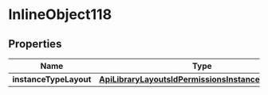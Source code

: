 

# InlineObject118

## Properties

Name | Type | Description | Notes
------------ | ------------- | ------------- | -------------
**instanceTypeLayout** | [**ApiLibraryLayoutsIdPermissionsInstanceTypeLayout**](ApiLibraryLayoutsIdPermissionsInstanceTypeLayout.md) |  |  [optional]



